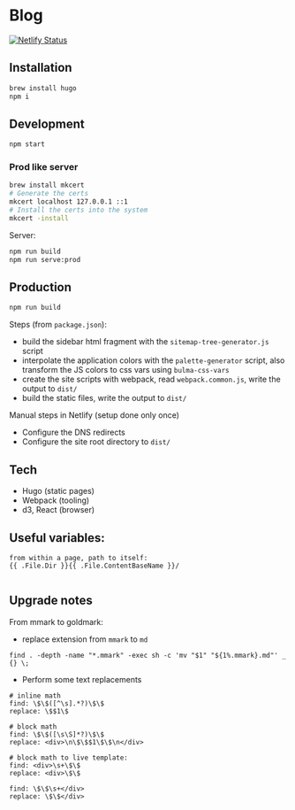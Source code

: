 # Blog

[![Netlify Status](https://api.netlify.com/api/v1/badges/255139b6-5e24-4e50-ae6a-1dcf7531befd/deploy-status)](https://app.netlify.com/sites/doctor-stella-56144/deploys)

## Installation

```sh
brew install hugo
npm i
```

## Development

```sh
npm start
```

### Prod like server

```bash
brew install mkcert
# Generate the certs
mkcert localhost 127.0.0.1 ::1
# Install the certs into the system
mkcert -install
```

Server:

```bash
npm run build
npm run serve:prod
```

## Production

```sh
npm run build
```

Steps (from `package.json`):

- build the sidebar html fragment with the `sitemap-tree-generator.js` script
- interpolate the application colors with the `palette-generator` script, also transform the JS colors to css vars using `bulma-css-vars`
- create the site scripts with webpack, read `webpack.common.js`, write the output to `dist/`
- build the static files, write the output to `dist/`

Manual steps in Netlify (setup done only once)

- Configure the DNS redirects
- Configure the site root directory to `dist/`

## Tech

- Hugo (static pages)
- Webpack (tooling)
- d3, React (browser)

## Useful variables:

```text
from within a page, path to itself:
{{ .File.Dir }}{{ .File.ContentBaseName }}/


```

## Upgrade notes

From mmark to goldmark:

- replace extension from `mmark` to `md`

```text
find . -depth -name "*.mmark" -exec sh -c 'mv "$1" "${1%.mmark}.md"' _ {} \;
```

- Perform some text replacements

```text
# inline math
find: \$\$([^\s].*?)\$\$
replace: \$$1\$

# block math
find: \$\$([\s\S]*?)\$\$
replace: <div>\n\$\$$1\$\$\n</div>

# block math to live template:
find: <div>\s+\$\$
replace: <div>\$\$

find: \$\$\s+</div>
replace: \$\$</div>
```
